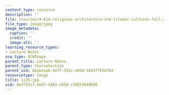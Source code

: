 ```yaml
---
content_type: resource
description: ''
file: /courses/4-614-religious-architecture-and-islamic-cultures-fall-2002/8ed793c3bedf4d83e650c3d919949686_1135.jpg
file_type: image/jpeg
image_metadata:
  caption: ''
  credit: ''
  image-alt: ''
learning_resource_types:
- Lecture Notes
ocw_type: OCWImage
parent_title: Lecture Notes
parent_type: CourseSection
parent_uid: 68abeaab-4eff-532c-e858-18d3ffb567bd
resourcetype: Image
title: 1135.jpg
uid: 8ed793c3-bedf-4d83-e650-c3d919949686
---
```

